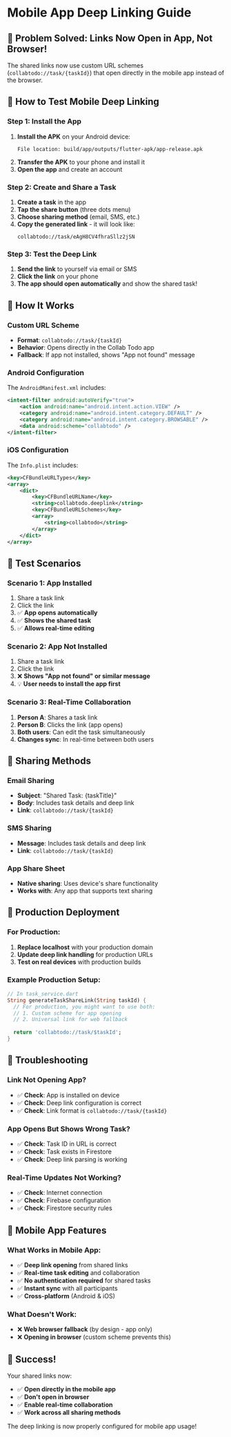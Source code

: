 # Mobile App Deep Linking Guide

## 🎯 **Problem Solved: Links Now Open in App, Not Browser!**

The shared links now use custom URL schemes (`collabtodo://task/{taskId}`) that open directly in the mobile app instead of the browser.

## 📱 **How to Test Mobile Deep Linking**

### **Step 1: Install the App**
1. **Install the APK** on your Android device:
   ```
   File location: build/app/outputs/flutter-apk/app-release.apk
   ```
2. **Transfer the APK** to your phone and install it
3. **Open the app** and create an account

### **Step 2: Create and Share a Task**
1. **Create a task** in the app
2. **Tap the share button** (three dots menu)
3. **Choose sharing method** (email, SMS, etc.)
4. **Copy the generated link** - it will look like:
   ```
   collabtodo://task/eAgH8CV4fhraSllz2jSN
   ```

### **Step 3: Test the Deep Link**
1. **Send the link** to yourself via email or SMS
2. **Click the link** on your phone
3. **The app should open automatically** and show the shared task!

## 🔧 **How It Works**

### **Custom URL Scheme**
- **Format**: `collabtodo://task/{taskId}`
- **Behavior**: Opens directly in the Collab Todo app
- **Fallback**: If app not installed, shows "App not found" message

### **Android Configuration**
The `AndroidManifest.xml` includes:
```xml
<intent-filter android:autoVerify="true">
    <action android:name="android.intent.action.VIEW" />
    <category android:name="android.intent.category.DEFAULT" />
    <category android:name="android.intent.category.BROWSABLE" />
    <data android:scheme="collabtodo" />
</intent-filter>
```

### **iOS Configuration**
The `Info.plist` includes:
```xml
<key>CFBundleURLTypes</key>
<array>
    <dict>
        <key>CFBundleURLName</key>
        <string>collabtodo.deeplink</string>
        <key>CFBundleURLSchemes</key>
        <array>
            <string>collabtodo</string>
        </array>
    </dict>
</array>
```

## 🧪 **Test Scenarios**

### **Scenario 1: App Installed**
1. Share a task link
2. Click the link
3. ✅ **App opens automatically**
4. ✅ **Shows the shared task**
5. ✅ **Allows real-time editing**

### **Scenario 2: App Not Installed**
1. Share a task link
2. Click the link
3. ❌ **Shows "App not found" or similar message**
4. 💡 **User needs to install the app first**

### **Scenario 3: Real-Time Collaboration**
1. **Person A**: Shares a task link
2. **Person B**: Clicks the link (app opens)
3. **Both users**: Can edit the task simultaneously
4. **Changes sync**: In real-time between both users

## 📧 **Sharing Methods**

### **Email Sharing**
- **Subject**: "Shared Task: {taskTitle}"
- **Body**: Includes task details and deep link
- **Link**: `collabtodo://task/{taskId}`

### **SMS Sharing**
- **Message**: Includes task details and deep link
- **Link**: `collabtodo://task/{taskId}`

### **App Share Sheet**
- **Native sharing**: Uses device's share functionality
- **Works with**: Any app that supports text sharing

## 🚀 **Production Deployment**

### **For Production:**
1. **Replace localhost** with your production domain
2. **Update deep link handling** for production URLs
3. **Test on real devices** with production builds

### **Example Production Setup:**
```dart
// In task_service.dart
String generateTaskShareLink(String taskId) {
  // For production, you might want to use both:
  // 1. Custom scheme for app opening
  // 2. Universal link for web fallback
  
  return 'collabtodo://task/$taskId';
}
```

## 🐛 **Troubleshooting**

### **Link Not Opening App?**
- ✅ **Check**: App is installed on device
- ✅ **Check**: Deep link configuration is correct
- ✅ **Check**: Link format is `collabtodo://task/{taskId}`

### **App Opens But Shows Wrong Task?**
- ✅ **Check**: Task ID in URL is correct
- ✅ **Check**: Task exists in Firestore
- ✅ **Check**: Deep link parsing is working

### **Real-Time Updates Not Working?**
- ✅ **Check**: Internet connection
- ✅ **Check**: Firebase configuration
- ✅ **Check**: Firestore security rules

## 📱 **Mobile App Features**

### **What Works in Mobile App:**
- ✅ **Deep link opening** from shared links
- ✅ **Real-time task editing** and collaboration
- ✅ **No authentication required** for shared tasks
- ✅ **Instant sync** with all participants
- ✅ **Cross-platform** (Android & iOS)

### **What Doesn't Work:**
- ❌ **Web browser fallback** (by design - app only)
- ❌ **Opening in browser** (custom scheme prevents this)

## 🎉 **Success!**

Your shared links now:
- ✅ **Open directly in the mobile app**
- ✅ **Don't open in browser**
- ✅ **Enable real-time collaboration**
- ✅ **Work across all sharing methods**

The deep linking is now properly configured for mobile app usage!
